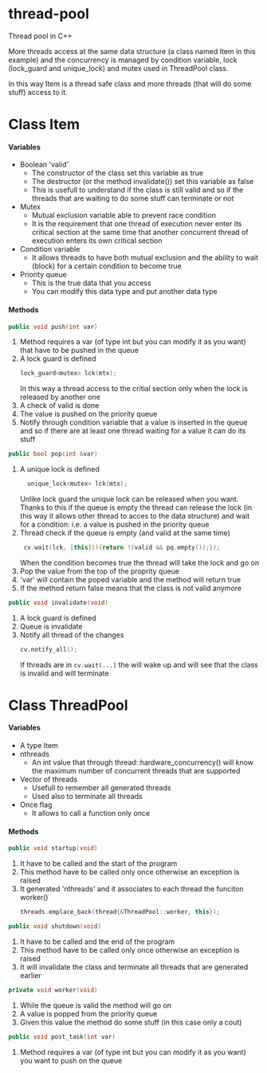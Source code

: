 # thread-pool
Thread pool in C++

More threads access at the same data structure (a class named Item in this example) and the concurrency is managed by condition variable, lock (lock_guard and unique_lock) and mutex used in ThreadPool class. 

In this way Item is a thread safe class and more threads (that will do some stuff) access to it.

# Class Item
#### Variables
- Boolean 'valid'
  - The constructor of the class set this variable as true
  - The destructor (or the method invalidate()) set this variable as false
  - This is usefull to understand if the class is still valid and so if the threads that are waiting to do some stuff can terminate or not
- Mutex
  - Mutual exclusion variable able to prevent race condition
  - It is the requirement that one thread of execution never enter its critical section at the same time that another concurrent thread of execution enters its own critical section
- Condition variable
  - It allows threads to have both mutual exclusion and the ability to wait (block) for a certain condition to become true
- Priority queue
  - This is the true data that you access
  - You can modify this data type and put another data type
  
#### Methods
```cpp
public void push(int var) 
``` 
  1. Method requires a var (of type int but you can modify it as you want) that have to be pushed in the queue
  2. A lock guard is defined
     ```cpp   
     lock_guard<mutex> lck(mtx);
     ```
     In this way a thread access to the critial section only when the lock is released by another one 
  3. A check of valid is done
  4. The value is pushed on the priority queue
  5. Notify through condition variable that a value is inserted in the queue and so if there are at least one thread waiting for a value it can do its stuff
  
```cpp 
public bool pop(int &var)
```
  1. A unique lock is defined
     ```cpp   
       unique_lock<mutex> lck(mtx);
      ```      
     Unlike lock guard the unique lock can be released when you want. Thanks to this if the queue is empty the thread can release the lock (in this way it allows other thread to acces to the data structure) and wait for a condition: i.e. a value is pushed in the priority queue
  2. Thread check if the queue is empty (and valid at the same time) 
     ```cpp   
      cv.wait(lck, [this](){return !(valid && pq.empty());});
      ```      
     When the condition becomes true the thread will take the lock and go on
  3. Pop the value from the top of the proprity queue
  4. 'var' will contain the poped variable and the method will return true
  5. If the method return false means that the class is not valid anymore
  
```cpp 
public void invalidate(void)
```
  1. A lock guard is defined
  2. Queue is invalidate
  3. Notify all thread of the changes 
     ```cpp   
     cv.notify_all();
     ```
     If threads are in ```cv.wait(...)``` the will wake up and will see that the class is invalid and will terminate
     
# Class ThreadPool
#### Variables
- A type Item
- nthreads
  - An int value that through thread::hardware_concurrency() will know the maximum number of concurrent threads that are supported
- Vector of threads
  - Usefull to remember all generated threads
  - Used also to terminate all threads
- Once flag
  - It allows to call a function only once
  
#### Methods
```cpp 
public void startup(void)
```
  1. It have to be called and the start of the program
  2. This method have to be called only once otherwise an exception is raised
  3. It generated 'nthreads' and it associates to each thread the funciton worker()
     ```cpp   
     threads.emplace_back(thread{&ThreadPool::worker, this});
     ```
     
```cpp
public void shutdown(void)
```
  1. It have to be called and the end of the program
  2. This method have to be called only once otherwise an exception is raised
  3. It will invalidate the class and terminate all threads that are generated earlier

```cpp
private void worker(void)
```
  1. While the queue is valid the method will go on
  2. A value is popped from the priority queue
  3. Given this value the method do some stuff (in this case only a cout)

```cpp 
public void post_task(int var)
```
  1. Method requires a var (of type int but you can modify it as you want) you want to push on the queue
